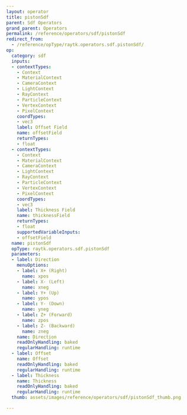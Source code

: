 ```yaml
---
layout: operator
title: pistonSdf
parent: Sdf Operators
grand_parent: Operators
permalink: /reference/operators/sdf/pistonSdf
redirect_from:
  - /reference/opType/raytk.operators.sdf.pistonSdf/
op:
  category: sdf
  inputs:
  - contextTypes:
    - Context
    - MaterialContext
    - CameraContext
    - LightContext
    - RayContext
    - ParticleContext
    - VertexContext
    - PixelContext
    coordTypes:
    - vec3
    label: Offset Field
    name: offsetField
    returnTypes:
    - float
  - contextTypes:
    - Context
    - MaterialContext
    - CameraContext
    - LightContext
    - RayContext
    - ParticleContext
    - VertexContext
    - PixelContext
    coordTypes:
    - vec3
    label: Thickness Field
    name: thicknessField
    returnTypes:
    - float
    supportedVariableInputs:
    - offsetField
  name: pistonSdf
  opType: raytk.operators.sdf.pistonSdf
  parameters:
  - label: Direction
    menuOptions:
    - label: X+ (Right)
      name: xpos
    - label: X- (Left)
      name: xneg
    - label: Y+ (Up)
      name: ypos
    - label: Y- (Down)
      name: yneg
    - label: Z+ (Forward)
      name: zpos
    - label: Z- (Backward)
      name: zneg
    name: Direction
    readOnlyHandling: baked
    regularHandling: runtime
  - label: Offset
    name: Offset
    readOnlyHandling: baked
    regularHandling: runtime
  - label: Thickness
    name: Thickness
    readOnlyHandling: baked
    regularHandling: runtime
  thumb: assets/images/reference/operators/sdf/pistonSdf_thumb.png

---
```

